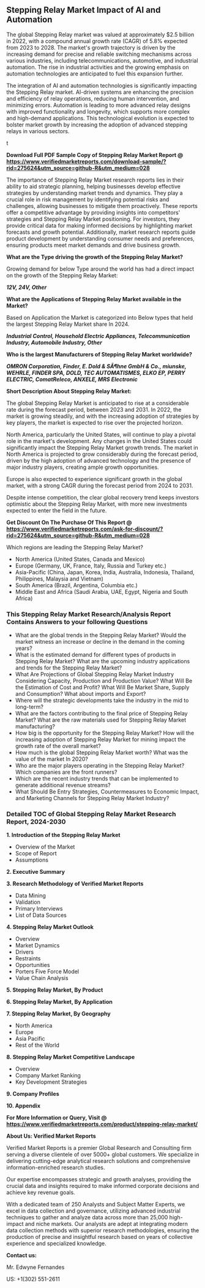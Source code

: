 <h2>Stepping Relay Market Impact of AI and Automation</h2><p>The global Stepping Relay market was valued at approximately $2.5 billion in 2022, with a compound annual growth rate (CAGR) of 5.8% expected from 2023 to 2028. The market's growth trajectory is driven by the increasing demand for precise and reliable switching mechanisms across various industries, including telecommunications, automotive, and industrial automation. The rise in industrial activities and the growing emphasis on automation technologies are anticipated to fuel this expansion further.</p><p>The integration of AI and automation technologies is significantly impacting the Stepping Relay market. AI-driven systems are enhancing the precision and efficiency of relay operations, reducing human intervention, and minimizing errors. Automation is leading to more advanced relay designs with improved functionality and longevity, which supports more complex and high-demand applications. This technological evolution is expected to bolster market growth by increasing the adoption of advanced stepping relays in various sectors.</p>t</p><p id="" class=""><strong>Download Full PDF Sample Copy of Stepping Relay Market Report @ <a href="https://www.verifiedmarketreports.com/download-sample/?rid=275624&utm_source=github-R&utm_medium=028" target="_blank">https://www.verifiedmarketreports.com/download-sample/?rid=275624&utm_source=github-R&utm_medium=028</a></strong></p><p>The importance of&nbsp;Stepping Relay Market research reports lies in their ability to aid strategic planning, helping businesses develop effective strategies by understanding market trends and dynamics. They play a crucial role in risk management by identifying potential risks and challenges, allowing businesses to mitigate them proactively. These reports offer a competitive advantage by providing insights into competitors' strategies and Stepping Relay Market positioning. For investors, they provide critical data for making informed decisions by highlighting market forecasts and growth potential. Additionally, market research reports guide product development by understanding consumer needs and preferences, ensuring products meet market demands and drive business growth.</p><p><strong>What are the&nbsp;Type driving the growth of the Stepping Relay Market?</strong></p><p id="" class="">Growing demand for below Type around the world has had a direct impact on the growth of the Stepping Relay Market:</p><em><strong>12V, 24V, Other</strong></em></p><strong>What are the&nbsp;Applications&nbsp;of Stepping Relay Market available in the Market?</strong></p><p id="" class="">Based on Application the Market is categorized into Below types that held the largest Stepping Relay Market share In 2024.</p><em><strong>Industrial Control, Household Electric Appliances, Telecommunication Industry, Automobile Industry, Other</strong></em></p><strong>Who is the largest Manufacturers of Stepping Relay Market worldwide?</strong></p><p><em><strong>OMRON Corporation, Finder, E. Dold & SÃ¶hne GmbH & Co., miunske, WEHRLE, FINDER SPA, DOLD, TEC AUTOMATISMES, ELKO EP, PERRY ELECTRIC, ComatReleco, ANXELE, MRS Electronic</strong></em></p><p id="" class=""><strong>Short Description About Stepping Relay Market:</strong></p><p>The global Stepping Relay Market is anticipated to rise at a considerable rate during the forecast period, between 2023 and 2031. In 2022, the market is growing steadily, and with the increasing adoption of strategies by key players, the market is expected to rise over the projected horizon.</p><p>North America, particularly the United States, will continue to play a pivotal role in the market's development. Any changes in the United States could significantly impact the Stepping Relay Market growth trends. The market in North America is projected to grow considerably during the forecast period, driven by the high adoption of advanced technology and the presence of major industry players, creating ample growth opportunities.</p><p>Europe is also expected to experience significant growth in the global market, with a strong CAGR during the forecast period from 2024 to 2031.</p><p>Despite intense competition, the clear global recovery trend keeps investors optimistic about the Stepping Relay Market, with more new investments expected to enter the field in the future.</p><p id="" class=""><strong>Get Discount On The Purchase Of This Report @ <a href="https://www.verifiedmarketreports.com/ask-for-discount/?rid=275624&utm_source=github-R&utm_medium=028" target="_blank">https://www.verifiedmarketreports.com/ask-for-discount/?rid=275624&utm_source=github-R&utm_medium=028</a></strong></p>Which regions are leading the Stepping Relay Market?</p><ul><li>North America (United States, Canada and Mexico)</li><li>Europe (Germany, UK, France, Italy, Russia and Turkey etc.)</li><li>Asia-Pacific (China, Japan, Korea, India, Australia, Indonesia, Thailand, Philippines, Malaysia and Vietnam)</li><li>South America (Brazil, Argentina, Columbia etc.)</li><li>Middle East and Africa (Saudi Arabia, UAE, Egypt, Nigeria and South Africa)</li></ul><h3 id="" class="">This Stepping Relay Market Research/Analysis Report Contains Answers to your following Questions</h3><ul><li>What are the global trends in the Stepping Relay Market? Would the market witness an increase or decline in the demand in the coming years?</li><li>What is the estimated demand for different types of products in Stepping Relay Market? What are the upcoming industry applications and trends for the Stepping Relay Market?</li><li>What Are Projections of Global Stepping Relay Market Industry Considering Capacity, Production and Production Value? What Will Be the Estimation of Cost and Profit? What Will Be Market Share, Supply and Consumption? What about imports and Export?</li><li>Where will the strategic developments take the industry in the mid to long-term?</li><li>What are the factors contributing to the final price of Stepping Relay Market? What are the raw materials used for Stepping Relay Market manufacturing?</li><li>How big is the opportunity for the Stepping Relay Market? How will the increasing adoption of Stepping Relay Market for mining impact the growth rate of the overall market?</li><li>How much is the global Stepping Relay Market worth? What was the value of the market In 2020?</li><li>Who are the major players operating in the Stepping Relay Market? Which companies are the front runners?</li><li>Which are the recent industry trends that can be implemented to generate additional revenue streams?</li><li>What Should Be Entry Strategies, Countermeasures to Economic Impact, and Marketing Channels for Stepping Relay Market Industry?</li></ul><h3 id="" class="">Detailed TOC of Global Stepping Relay Market Research Report, 2024-2030</h3><p id="" class=""><strong>1. Introduction of the Stepping Relay Market</strong></p><ul><li>Overview of the Market</li><li>Scope of Report</li><li>Assumptions</li></ul><p id="" class=""><strong>2. Executive Summary</strong></p><p id="" class=""><strong>3. Research Methodology of Verified Market Reports</strong></p><ul><li>Data Mining</li><li>Validation</li><li>Primary Interviews</li><li>List of Data Sources</li></ul><p id="" class=""><strong>4. Stepping Relay Market Outlook</strong></p><ul><li>Overview</li><li>Market Dynamics</li><li>Drivers</li><li>Restraints</li><li>Opportunities</li><li>Porters Five Force Model</li><li>Value Chain Analysis</li></ul><p id="" class=""><strong>5. Stepping Relay Market, By Product</strong></p><p id="" class=""><strong>6. Stepping Relay Market, By Application</strong></p><p id="" class=""><strong>7. Stepping Relay Market, By Geography</strong></p><ul><li>North America</li><li>Europe</li><li>Asia Pacific</li><li>Rest of the World</li></ul><p id="" class=""><strong>8. Stepping Relay Market Competitive Landscape</strong></p><ul><li>Overview</li><li>Company Market Ranking</li><li>Key Development Strategies</li></ul><p id="" class=""><strong>9. Company Profiles</strong></p><p id="" class=""><strong>10. Appendix</strong></p><p id="" class=""><strong>For More Information or Query, Visit @ <a href="https://www.verifiedmarketreports.com/product/stepping-relay-market/" target="_blank">https://www.verifiedmarketreports.com/product/stepping-relay-market/</a></strong></p><p id="" class=""><strong>About Us: Verified Market Reports</strong></p><p id="" class="">Verified Market Reports is a premier Global Research and Consulting firm serving a diverse clientele of over 5000+ global customers. We specialize in delivering cutting-edge analytical research solutions and comprehensive information-enriched research studies.</p><p id="" class="">Our expertise encompasses strategic and growth analyses, providing the crucial data and insights required to make informed corporate decisions and achieve key revenue goals.</p><p id="" class="">With a dedicated team of 250 Analysts and Subject Matter Experts, we excel in data collection and governance, utilizing advanced industrial techniques to gather and analyze data across more than 25,000 high-impact and niche markets. Our analysts are adept at integrating modern data collection methods with superior research methodologies, ensuring the production of precise and insightful research based on years of collective experience and specialized knowledge.</p><p id="" class=""><strong>Contact us:</strong></p><p id="" class="">Mr. Edwyne Fernandes</p><p id="" class="">US: +1(302) 551-2611</p>